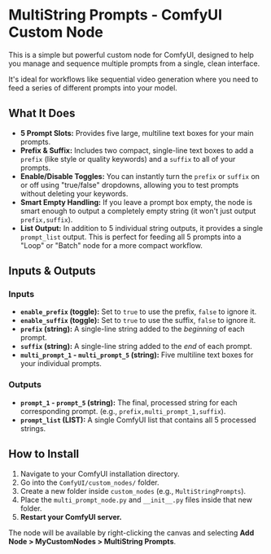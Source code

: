 # MultiString Prompts - ComfyUI Custom Node

This is a simple but powerful custom node for ComfyUI, designed to help you manage and sequence multiple prompts from a single, clean interface.

It's ideal for workflows like sequential video generation where you need to feed a series of different prompts into your model.

## What It Does

* **5 Prompt Slots:** Provides five large, multiline text boxes for your main prompts.
* **Prefix & Suffix:** Includes two compact, single-line text boxes to add a `prefix` (like style or quality keywords) and a `suffix` to all of your prompts.
* **Enable/Disable Toggles:** You can instantly turn the `prefix` or `suffix` on or off using "true/false" dropdowns, allowing you to test prompts without deleting your keywords.
* **Smart Empty Handling:** If you leave a prompt box empty, the node is smart enough to output a completely empty string (it won't just output `prefix,suffix`).
* **List Output:** In addition to 5 individual string outputs, it provides a single `prompt_list` output. This is perfect for feeding all 5 prompts into a "Loop" or "Batch" node for a more compact workflow.

## Inputs & Outputs

### Inputs
* **`enable_prefix` (toggle):** Set to `true` to use the prefix, `false` to ignore it.
* **`enable_suffix` (toggle):** Set to `true` to use the suffix, `false` to ignore it.
* **`prefix` (string):** A single-line string added to the *beginning* of each prompt.
* **`suffix` (string):** A single-line string added to the *end* of each prompt.
* **`multi_prompt_1` - `multi_prompt_5` (string):** Five multiline text boxes for your individual prompts.

### Outputs
* **`prompt_1` - `prompt_5` (string):** The final, processed string for each corresponding prompt. (e.g., `prefix,multi_prompt_1,suffix`).
* **`prompt_list` (LIST):** A single ComfyUI list that contains all 5 processed strings.

## How to Install

1.  Navigate to your ComfyUI installation directory.
2.  Go into the `ComfyUI/custom_nodes/` folder.
3.  Create a new folder inside `custom_nodes` (e.g., `MultiStringPrompts`).
4.  Place the `multi_prompt_node.py` and `__init__.py` files inside that new folder.
5.  **Restart your ComfyUI server.**

The node will be available by right-clicking the canvas and selecting **Add Node > MyCustomNodes > MultiString Prompts**.

